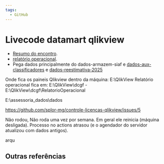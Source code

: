 ```yaml
---
tags:
  - GitHub
---
```


# Livecode datamart qlikview

- [Resumo do encontro](https://github.com/splor-mg/handbook/issues/66).
- [relatório operacional](http://www.reestimativa.mg.gov.br/QvAJAXZfc/opendoc.htm?document=dcgf%5Crelatoriooperacional%5Crel.%20operacional.qvw&host=QVS%40vm13525).
- Pega dados principalmente do dados-armazem-siaf e [dados-aux-classificadores](https://github.com/splor-mg/dados-aux-classificadores) e [dados-reestimativa-2025](https://github.com/splor-mg/dados-reestimativa-2025)


Onde fica os paineis Qlikview dentro da máquina: E:\QlikView
Relatório operacional fica em: E:\QlikView\dcgf - E:\QlikView\dcgf\RelatorioOperacional

E:\assessoria_dados\dados

https://github.com/splor-mg/controle-licencas-qlikview/issues/5

Não rodou,
Não roda uma vez por semana.
Em geral ele reinicia (máquina desligada).
Processo no actions atrasou (e o agendador do servidor atualizou com dados antigos).

arqu


## Outras referências
